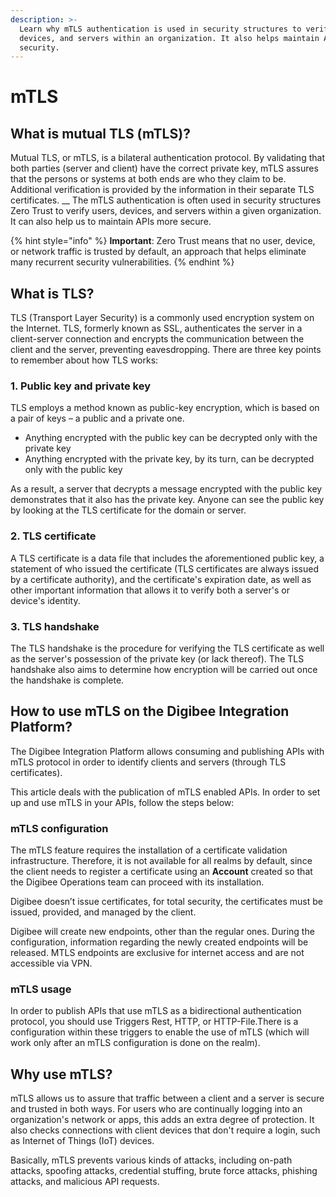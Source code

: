 ```yaml
---
description: >-
  Learn why mTLS authentication is used in security structures to verify users,
  devices, and servers within an organization. It also helps maintain APIs
  security.
---
```


# mTLS

## **What is mutual TLS (mTLS)?**

Mutual TLS, or mTLS, is a bilateral authentication protocol. By validating that both parties (server and client) have the correct private key, mTLS assures that the persons or systems at both ends are who they claim to be. Additional verification is provided by the information in their separate TLS certificates. \_\_ The mTLS authentication is often used in security structures Zero Trust to verify users, devices, and servers within a given organization. It can also help us to maintain APIs more secure.

{% hint style="info" %}
**Important**: Zero Trust means that no user, device, or network traffic is trusted by default, an approach that helps eliminate many recurrent security vulnerabilities.
{% endhint %}

## **What is TLS?**

TLS (Transport Layer Security) is a commonly used encryption system on the Internet. TLS, formerly known as SSL, authenticates the server in a client-server connection and encrypts the communication between the client and the server, preventing eavesdropping. There are three key points to remember about how TLS works:

### **1. Public key and private key**

TLS employs a method known as public-key encryption, which is based on a pair of keys – a public and a private one.

* Anything encrypted with the public key can be decrypted only with the private key
* Anything encrypted with the private key, by its turn, can be decrypted only with the public key

As a result, a server that decrypts a message encrypted with the public key demonstrates that it also has the private key. Anyone can see the public key by looking at the TLS certificate for the domain or server.

### **2. TLS certificate**

A TLS certificate is a data file that includes the aforementioned public key, a statement of who issued the certificate (TLS certificates are always issued by a certificate authority), and the certificate's expiration date, as well as other important information that allows it to verify both a server's or device's identity.

### **3. TLS handshake**

The TLS handshake is the procedure for verifying the TLS certificate as well as the server's possession of the private key (or lack thereof). The TLS handshake also aims to determine how encryption will be carried out once the handshake is complete.

## **How to use mTLS on the Digibee Integration Platform?**

The Digibee Integration Platform allows consuming and publishing APIs with mTLS protocol in order to identify clients and servers (through TLS certificates).&#x20;

This article deals with the publication of mTLS enabled APIs. In order to set up and use mTLS in your APIs, follow the steps below:

### mTLS configuration

The mTLS feature requires the installation of a certificate validation infrastructure. Therefore, it is not available for all realms by default, since the client needs to register a certificate using an **Account** created so that the Digibee Operations team can proceed with its installation.

Digibee doesn’t issue certificates, for total security, the certificates must be issued, provided, and managed by the client.&#x20;

Digibee will create new endpoints, other than the regular ones. During the configuration, information regarding the newly created endpoints will be released. MTLS endpoints are exclusive for internet access and are not accessible via VPN.

### **mTLS usage**

In order to publish APIs that use mTLS as a bidirectional authentication protocol, you should use Triggers Rest, HTTP, or HTTP-File.There is a configuration within these triggers to enable the use of mTLS (which will work only after an mTLS configuration is done on the realm).

## **Why use mTLS?**

mTLS allows us to assure that traffic between a client and a server is secure and trusted in both ways. For users who are continually logging into an organization's network or apps, this adds an extra degree of protection. It also checks connections with client devices that don't require a login, such as Internet of Things (IoT) devices.

Basically, mTLS prevents various kinds of attacks, including on-path attacks, spoofing attacks, credential stuffing, brute force attacks, phishing attacks, and malicious API requests.
